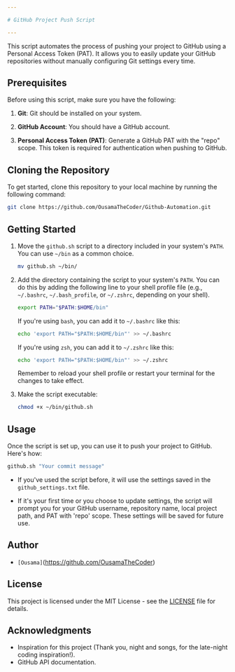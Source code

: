 ```yaml
---

# GitHub Project Push Script

---
```


This script automates the process of pushing your project to GitHub using a Personal Access Token (PAT). It allows you to easily update your GitHub repositories without manually configuring Git settings every time.

## Prerequisites

Before using this script, make sure you have the following:

1. **Git**: Git should be installed on your system.

2. **GitHub Account**: You should have a GitHub account.

3. **Personal Access Token (PAT)**: Generate a GitHub PAT with the "repo" scope. This token is required for authentication when pushing to GitHub.

## Cloning the Repository

To get started, clone this repository to your local machine by running the following command:

```bash
git clone https://github.com/OusamaTheCoder/Github-Automation.git
```

## Getting Started

1. Move the `github.sh` script to a directory included in your system's `PATH`. You can use `~/bin` as a common choice.

   ```bash
   mv github.sh ~/bin/
   ```

2. Add the directory containing the script to your system's `PATH`. You can do this by adding the following line to your shell profile file (e.g., `~/.bashrc`, `~/.bash_profile`, or `~/.zshrc`, depending on your shell).

   ```bash
   export PATH="$PATH:$HOME/bin"
   ```

   If you're using `bash`, you can add it to `~/.bashrc` like this:

   ```bash
   echo 'export PATH="$PATH:$HOME/bin"' >> ~/.bashrc
   ```

   If you're using `zsh`, you can add it to `~/.zshrc` like this:

   ```bash
   echo 'export PATH="$PATH:$HOME/bin"' >> ~/.zshrc
   ```

   Remember to reload your shell profile or restart your terminal for the changes to take effect.

3. Make the script executable:

   ```bash
   chmod +x ~/bin/github.sh
   ```

## Usage

Once the script is set up, you can use it to push your project to GitHub. Here's how:

```bash
github.sh "Your commit message"
```

- If you've used the script before, it will use the settings saved in the `github_settings.txt` file.

- If it's your first time or you choose to update settings, the script will prompt you for your GitHub username, repository name, local project path, and PAT with 'repo' scope. These settings will be saved for future use.

## Author

- `[Ousama]`(<https://github.com/OusamaTheCoder>)

## License

This project is licensed under the MIT License - see the [LICENSE](LICENSE) file for details.

## Acknowledgments

- Inspiration for this project (Thank you, night and songs, for the late-night coding inspiration!).
- GitHub API documentation.
